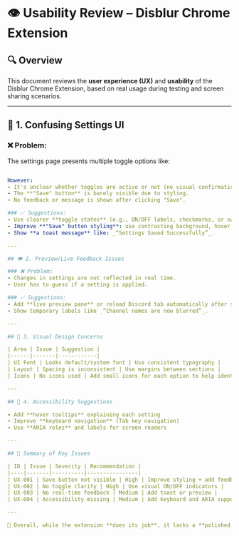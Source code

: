 # 👁 Usability Review – Disblur Chrome Extension

## 🔍 Overview
This document reviews the **user experience (UX)** and **usability** of the Disblur Chrome Extension, based on real usage during testing and screen sharing scenarios.

---

## 🧩 1. Confusing Settings UI

### ❌ Problem:
The settings page presents multiple toggle options like:

```yaml

However:
- It's unclear whether toggles are active or not (no visual confirmation).
- The **"Save" button** is barely visible due to styling.
- No feedback or message is shown after clicking "Save".

### ✅ Suggestions:
- Use clearer **toggle states** (e.g., ON/OFF labels, checkmarks, or switches).
- Improve **"Save" button styling**: use contrasting background, hover effects.
- Show **a toast message** like: _“Settings Saved Successfully”_.

---

## 👁 2. Preview/Live Feedback Issues

### ❌ Problem:
- Changes in settings are not reflected in real time.
- User has to guess if a setting is applied.

### ✅ Suggestions:
- Add **live preview pane** or reload Discord tab automatically after saving.
- Show temporary labels like _“Channel names are now blurred”_.

---

## 🎨 3. Visual Design Concerns

| Area | Issue | Suggestion |
|------|-------|------------|
| UI Font | Looks default/system font | Use consistent typography |
| Layout | Spacing is inconsistent | Use margins between sections |
| Icons | No icons used | Add small icons for each option to help identify |

---

## 📱 4. Accessibility Suggestions

- Add **hover tooltips** explaining each setting
- Improve **keyboard navigation** (Tab key navigation)
- Use **ARIA roles** and labels for screen readers

---

## 📌 Summary of Key Issues

| ID | Issue | Severity | Recommendation |
|----|-------|----------|----------------|
| UX-001 | Save button not visible | High | Improve styling + add feedback |
| UX-002 | No toggle clarity | High | Use visual ON/OFF indicators |
| UX-003 | No real-time feedback | Medium | Add toast or preview |
| UX-004 | Accessibility missing | Medium | Add keyboard and ARIA support |

---

📌 Overall, while the extension **does its job**, it lacks a **polished and accessible UI**, which makes it hard to trust and use comfortably.


```
